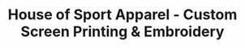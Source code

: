 ---
title: "House of Sport Apparel - Custom Screen Printing & Embroidery"
url: /saint-louis-park/house-of-sport-apparel-custom-screen-printing-und-embroidery/
shop: Kleidung
---